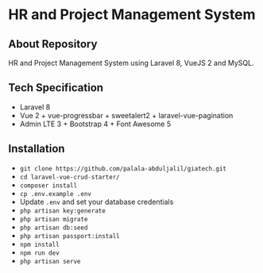 
# HR and Project Management System

## About Repository

HR and Project Management System using Laravel 8, VueJS 2 and MySQL.

## Tech Specification

- Laravel 8
- Vue 2 + vue-progressbar + sweetalert2 + laravel-vue-pagination
- Admin LTE 3 + Bootstrap 4 + Font Awesome 5

## Installation

- `git clone https://github.com/palala-abduljalil/giatech.git`
- `cd laravel-vue-crud-starter/`
- `composer install`
- `cp .env.example .env`
- Update `.env` and set your database credentials
- `php artisan key:generate`
- `php artisan migrate`
- `php artisan db:seed`
- `php artisan passport:install`
- `npm install`
- `npm run dev`
- `php artisan serve`


